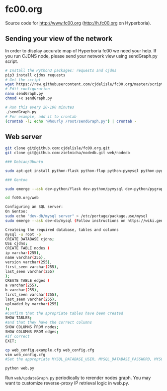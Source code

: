 # fc00.org

Source code for http://www.fc00.org (http://h.fc00.org on Hyperboria).

## Sending your view of the network

In order to display accurate map of Hyperboria fc00 we need your help. If you run CJDNS node, please send your network view using sendGraph.py script.

```bash
# Install the Python3 packages: requests and cjdns
pip3 install cjdns requests
# Get the script
wget https://raw.githubusercontent.com/cjdelisle/fc00.org/master/scripts/sendGraph.py
# Edit configuration
nano sendGraph.py
chmod +x sendGraph.py

# Run this every 20-100 minutes
./sendGraph.py
# For example, add it to crontab
(crontab -l; echo "@hourly /root/sendGraph.py") | crontab -
```

## Web server
```bash
git clone git@github.com:cjdelisle/fc00.org.git
git clone git@github.com:zielmicha/nodedb.git web/nodedb

### Debian/Ubuntu

sudo apt-get install python-flask python-flup python-pymysql python-pygraphviz

### Gentoo

sudo emerge --ask dev-python/flask dev-python/pymysql dev-python/pygraphviz

cd fc00.org/web

Configuring an SQL server:
On Gentoo:
sudo echo "dev-db/mysql server" > /etc/portage/package.use/mysql 
sudo emerge --ask dev-db/mysql (Follow instructions on https://wiki.gentoo.org/wiki/MySQL for setup)

Createing the required database, tables and columns
mysql -u root -p
CREATE DATABASE cjdns;
USE cjdns;
CREATE TABLE nodes (
ip varchar(255),
name varchar(255),
version varchar(255),
first_seen varchar(255),
last_seen varchar(255)
);
CREATE TABLE edges (
a varchar(255),
b varchar(255),
first_seen varchar(255),
last_seen varchar(255),
uploaded_by varchar(255)
);
#Confirm that the apropriate tables have been created
SHOW TABLES;
#and that they have the correct columns
SHOW COLUMNS FROM nodes;
SHOW COLUMNS FROM edges;
#If correct
EXIT;

cp web_config.example.cfg web_config.cfg
vim web_config.cfg
#Set the appropriate MYSQL_DATABASE_USER, MYSQL_DATABASE_PASSWORD, MYSQL_DATABASE_PORT (if sql not running on the default 3306) and MYSQL_DATABASE_HOST (if sql not running on the same machine)

python web.py
```

Run `web/updateGraph.py` periodically to rerender nodes graph. You may want to customize reverse-proxy IP retrieval logic in web.py.
